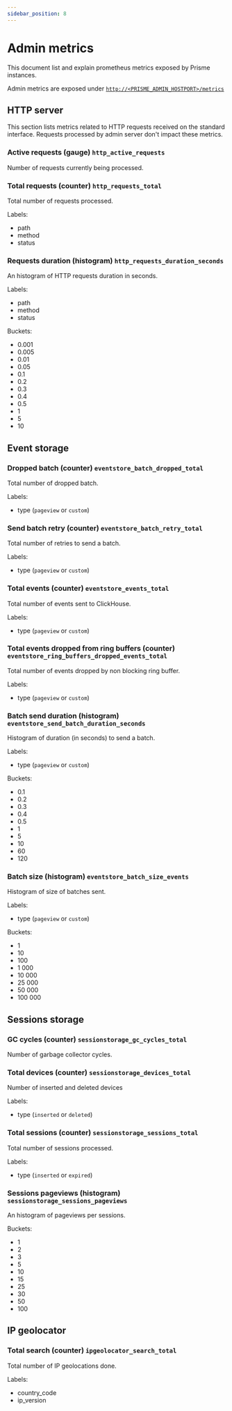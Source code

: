 ```yaml
---
sidebar_position: 8
---
```


# Admin metrics

This document list and explain prometheus metrics exposed by Prisme instances.

Admin metrics are exposed under
[`http://<PRISME_ADMIN_HOSTPORT>/metrics`](./server/default-mode.md#host-port)

## HTTP server

This section lists metrics related to HTTP requests received on the standard
interface. Requests processed by admin server don't impact these metrics.

### Active requests (gauge) `http_active_requests`

Number of requests currently being processed.

### Total requests (counter) `http_requests_total`

Total number of requests processed.

Labels:

- path
- method
- status

### Requests duration (histogram) `http_requests_duration_seconds`

An histogram of HTTP requests duration in seconds.

Labels:

- path
- method
- status

Buckets:

- 0.001
- 0.005
- 0.01
- 0.05
- 0.1
- 0.2
- 0.3
- 0.4
- 0.5
- 1
- 5
- 10

## Event storage

### Dropped batch (counter) `eventstore_batch_dropped_total`

Total number of dropped batch.

Labels:

- type (`pageview` or `custom`)

### Send batch retry (counter) `eventstore_batch_retry_total`

Total number of retries to send a batch.

Labels:

- type (`pageview` or `custom`)

### Total events (counter) `eventstore_events_total`

Total number of events sent to ClickHouse.

Labels:

- type (`pageview` or `custom`)

### Total events dropped from ring buffers (counter) `eventstore_ring_buffers_dropped_events_total`

Total number of events dropped by non blocking ring buffer.

Labels:

- type (`pageview` or `custom`)

### Batch send duration (histogram) `eventstore_send_batch_duration_seconds`

Histogram of duration (in seconds) to send a batch.

Labels:

- type (`pageview` or `custom`)

Buckets:

- 0.1
- 0.2
- 0.3
- 0.4
- 0.5
- 1
- 5
- 10
- 60
- 120

### Batch size (histogram) `eventstore_batch_size_events`

Histogram of size of batches sent.

Labels:

- type (`pageview` or `custom`)

Buckets:

- 1
- 10
- 100
- 1 000
- 10 000
- 25 000
- 50 000
- 100 000

## Sessions storage

### GC cycles (counter) `sessionstorage_gc_cycles_total`

Number of garbage collector cycles.

### Total devices (counter) `sessionstorage_devices_total`

Number of inserted and deleted devices

Labels:

- type (`inserted` or `deleted`)

### Total sessions (counter) `sessionstorage_sessions_total`

Total number of sessions processed.

Labels:

- type (`inserted` or `expired`)

### Sessions pageviews (histogram) `sessionstorage_sessions_pageviews`

An histogram of pageviews per sessions.

Buckets:

- 1
- 2
- 3
- 5
- 10
- 15
- 25
- 30
- 50
- 100

## IP geolocator

### Total search (counter) `ipgeolocator_search_total`

Total number of IP geolocations done.

Labels:

- country_code
- ip_version
